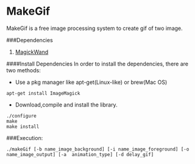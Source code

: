 # MakeGif
MakeGif is a free image processing system to create gif of two image. 


###Dependencies
1. [MagickWand](https://github.com/ImageMagick/ImageMagick/tree/master/MagickWand)


####Install Dependencies
In order to install the dependencies, there are two methods:

* Use a pkg manager like apt-get(Linux-like) or brew(Mac OS)
```
apt-get install ImageMagick
```
* Download,compile and install the library.
```
./configure
make
make install
```

###Execution:

```
./makeGif [-b name_image_background] [-i name_image_foreground] [-o name_image_output] [-a  animation_type] [-d delay_gif]
```

